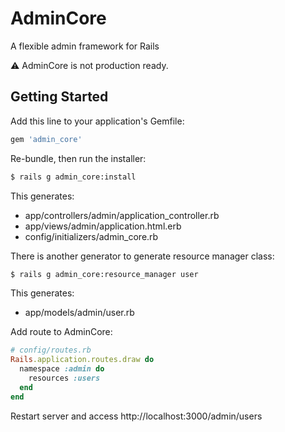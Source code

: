 # AdminCore

A flexible admin framework for Rails

:warning: AdminCore is not production ready.

## Getting Started

Add this line to your application's Gemfile:

```rb
gem 'admin_core'
```

Re-bundle, then run the installer:

```bash
$ rails g admin_core:install
```

This generates:

- app/controllers/admin/application_controller.rb
- app/views/admin/application.html.erb
- config/initializers/admin_core.rb

There is another generator to generate resource manager class:

```bash
$ rails g admin_core:resource_manager user
```

This generates:

- app/models/admin/user.rb

Add route to AdminCore:

```rb
# config/routes.rb
Rails.application.routes.draw do
  namespace :admin do
    resources :users
  end
end
```

Restart server and access http://localhost:3000/admin/users
